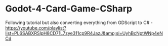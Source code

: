 # Godot-4-Card-Game-CSharp
Following tutorial but also converting everything from GDScript to C# - https://youtube.com/playlist?list=PL6SABXRSlpH8CD71L7zye311cp9R4JazJ&amp;si=UyhBcNptWNp4eNCd
